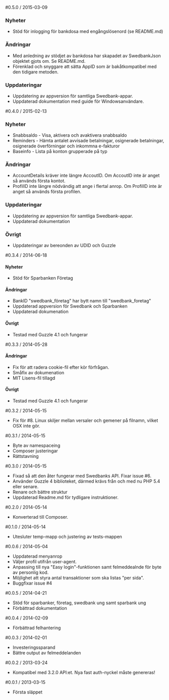 #0.5.0 / 2015-03-09

### Nyheter
* Stöd för inlogging för bankdosa med engångslösenord (se README.md)

### Ändringar
* Med anledning av stödjet av bankdosa har skapadet av SwedbankJson objektet gjots om. Se README.md.
* Förenklad och snyggare att sätta AppID som är bakåtkompatibel med den tidigare metoden.

### Uppdateringar
* Uppdatering av appversion för samtliga Swedbank-appar.
* Uppdaterad dokumentation med guide för Windowsanvändare.

#0.4.0 / 2015-02-13

### Nyheter
* Snabbsaldo - Visa, aktivera och avaktivera snabbsaldo
* Reminders - Hämta antalet avvisade betalningar, osignerade betalningar, osignerade överförningar och inkommna e-fakturor
* Baseinfo - Lista på konton grupperade på typ
 
### Ändringar
* AccountDetails kräver inte längre AccoutID. Om AccoutID inte är anget så används första kontot.
* ProfilID inte längre nödvändig att ange i flertal anrop. Om ProfilID inte är anget så används första profilen.
 
### Uppdateringar
* Uppdatering av appversion för samtliga Swedbank-appar.
* Uppdaterad dokumentation

### Övrigt
 * Uppdateringar av bereonden av UDID och Guzzle
 
#0.3.4 / 2014-06-18

#### Nyheter
* Stöd för Sparbanken Företag

#### Ändringar
* BankID "swedbank_företag" har bytt namn till "swedbank_foretag"
* Uppdaterad appversion för Swedbank och Sparbanken
* Uppdaterad dokumenation

#### Övrigt
* Testad med Guzzle 4.1 och fungerar

#0.3.3 / 2014-05-28

#### Ändringar
* Fix för att radera cookie-fil efter kör förfrågan.
* Småfix av dokumenation
* MIT Lisens-fil tillagd

#### Övrigt
* Testad med Guzzle 4.1 och fungerar

#0.3.2 / 2014-05-15
* Fix för #8. Linux skiljer mellan versaler och gemener på filnamn, vilket OSX inte gör.

#0.3.1 / 2014-05-15
* Byte av namespaceing
* Composer justeringar
* Rättstavning

#0.3.0 / 2014-05-15
* Fixad så att den åter fungerar med Swedbanks API. Fixar issue #6.
* Använder Guzzle 4 biblioteket, därmed krävs från och med nu PHP 5.4 eller senare.
* Renare och bättre struktur
* Uppdaterad Readme.md för tydligare instruktioner.

#0.2.0 / 2014-05-14
* Konverterad till Composer.

#0.1.0 / 2014-05-14
* Utesluter temp-mapp och justering av tests-mappen

#0.0.6 / 2014-05-04
* Uppdaterad menyanrop
* Väljer profil utifrån user-agent.
* Anpassing till nya "Easy login"-funktionen samt felmeddealnde för byte av personlig kod.
* Möjlighet att styra antal transaktioner som ska listas "per sida".
* Buggfixar issue #4

#0.0.5 / 2014-04-21
* Stöd för sparbanker, företag, swedbank ung samt sparbank ung
* Förbättrad dokumentation

#0.0.4 / 2014-02-09
* Förbättrad felhantering

#0.0.3 / 2014-02-01
* Investeringssparand
* Bättre output av felmeddelanden

#0.0.2 / 2013-03-24
* Kompatibel med 3.2.0 API:et. Nya fast auth-nyckel måste genereras!

#0.0.1 / 2013-03-15
* Första släppet